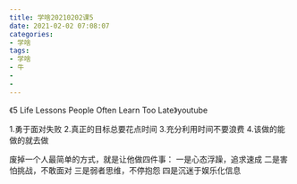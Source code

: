 ```yaml
---
title: 学啥20210202课5
date: 2021-02-02 07:08:07
categories:
- 学啥
tags:
- 学啥
- 牛
- 
- 
---
```


《5 Life Lessons People Often Learn Too Late》youtube

1.勇于面对失败
2.真正的目标总要花点时间
3.充分利用时间不要浪费
4.该做的能做的就去做

废掉一个人最简单的方式，就是让他做四件事：
一是心态浮躁，追求速成
二是害怕挑战，不敢面对
三是弱者思维，不停抱怨
四是沉迷于娱乐化信息


